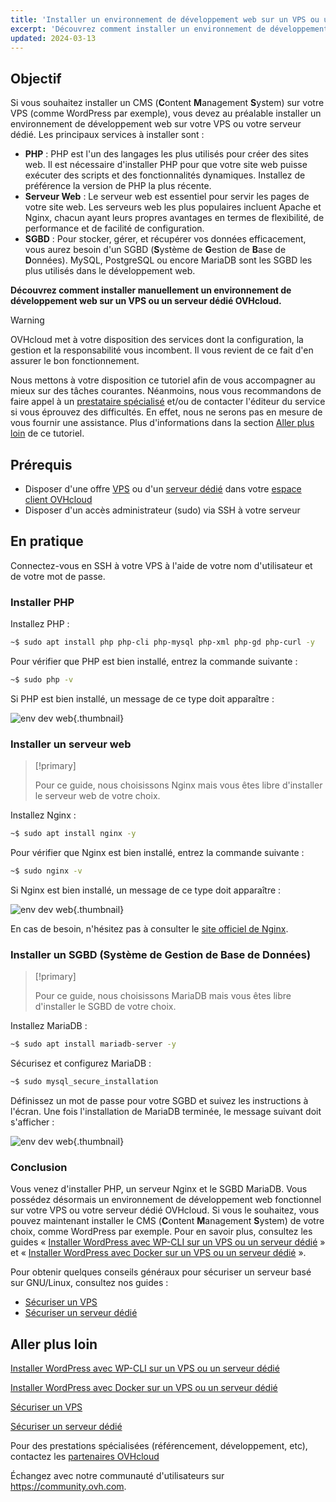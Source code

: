 ```yaml
---
title: 'Installer un environnement de développement web sur un VPS ou un serveur dédié'
excerpt: 'Découvrez comment installer un environnement de développement web sur un VPS ou un serveur dédié OVHcloud'
updated: 2024-03-13
---
```


## Objectif

Si vous souhaitez installer un CMS (**C**ontent **M**anagement **S**ystem) sur votre VPS (comme WordPress par exemple), vous devez au préalable installer un environnement de développement web sur votre VPS ou votre serveur dédié. Les principaux services à installer sont :

- **PHP** : PHP est l'un des langages les plus utilisés pour créer des sites web. Il est nécessaire d'installer PHP pour que votre site web puisse exécuter des scripts et des fonctionnalités dynamiques. Installez de préférence la version de PHP la plus récente.
- **Serveur Web** : Le serveur web est essentiel pour servir les pages de votre site web. Les serveurs web les plus populaires incluent Apache et Nginx, chacun ayant leurs propres avantages en termes de flexibilité, de performance et de facilité de configuration.
- **SGBD** : Pour stocker, gérer, et récupérer vos données efficacement, vous aurez besoin d'un SGBD (**S**ystème de **G**estion de **B**ase de **D**onnées). MySQL, PostgreSQL ou encore MariaDB sont les SGBD les plus utilisés dans le développement web.

**Découvrez comment installer manuellement un environnement de développement web sur un VPS ou un serveur dédié OVHcloud.**

> [!warning]
>
> OVHcloud met à votre disposition des services dont la configuration, la gestion et la responsabilité vous incombent. Il vous revient de ce fait d'en assurer le bon fonctionnement.
>
> Nous mettons à votre disposition ce tutoriel afin de vous accompagner au mieux sur des tâches courantes. Néanmoins, nous vous recommandons de faire appel à un [prestataire spécialisé](https://partner.ovhcloud.com/fr-ca/directory/) et/ou de contacter l'éditeur du service si vous éprouvez des difficultés. En effet, nous ne serons pas en mesure de vous fournir une assistance. Plus d'informations dans la section [Aller plus loin](#gofurther) de ce tutoriel.
>

## Prérequis

- Disposer d'une offre [VPS](https://www.ovhcloud.com/fr-ca/vps/) ou d'un [serveur dédié](https://www.ovhcloud.com/fr-ca/bare-metal/) dans votre [espace client OVHcloud](/links/manager)
- Disposer d'un accès administrateur (sudo) via SSH à votre serveur

## En pratique

Connectez-vous en SSH à votre VPS à l'aide de votre nom d'utilisateur et de votre mot de passe.

### Installer PHP

Installez PHP :

```sh
~$ sudo apt install php php-cli php-mysql php-xml php-gd php-curl -y
```

Pour vérifier que PHP est bien installé, entrez la commande suivante :

```sh
~$ sudo php -v
```

Si PHP est bien installé, un message de ce type doit apparaître :

![env dev web](images/result_php_v.png){.thumbnail}

### Installer un serveur web

> [!primary]
>
> Pour ce guide, nous choisissons Nginx mais vous êtes libre d'installer le serveur web de votre choix.
>

Installez Nginx :

```sh
~$ sudo apt install nginx -y
```

Pour vérifier que Nginx est bien installé, entrez la commande suivante :

```sh
~$ sudo nginx -v
```

Si Nginx est bien installé, un message de ce type doit apparaître :

![env dev web](images/result_nginx_v.png){.thumbnail}

En cas de besoin, n'hésitez pas à consulter le [site officiel de Nginx](https://www.nginx.com/).

### Installer un SGBD (**S**ystème de **G**estion de **B**ase de **D**onnées)

> [!primary]
>
> Pour ce guide, nous choisissons MariaDB mais vous êtes libre d'installer le SGBD de votre choix.
>

Installez MariaDB :

```sh
~$ sudo apt install mariadb-server -y
```

Sécurisez et configurez MariaDB :

```sh
~$ sudo mysql_secure_installation
```

Définissez un mot de passe pour votre SGBD et suivez les instructions à l'écran. Une fois l'installation de MariaDB terminée, le message suivant doit s'afficher :

![env dev web](images/success_msg_mariadb.png){.thumbnail}

### Conclusion

Vous venez d'installer PHP, un serveur Nginx et le SGBD MariaDB. Vous possédez désormais un environnement de développement web fonctionnel sur votre VPS ou votre serveur dédié OVHcloud. Si vous le souhaitez, vous pouvez maintenant installer le CMS (**C**ontent **M**anagement **S**ystem) de votre choix, comme WordPress par exemple. Pour en savoir plus, consultez les guides « [Installer WordPress avec WP-CLI sur un VPS ou un serveur dédié](/pages/bare_metal_cloud/virtual_private_servers/install_wordpress_site_on_vps) » et « [Installer WordPress avec Docker sur un VPS ou un serveur dédié](/pages/bare_metal_cloud/virtual_private_servers/install_wordpress_docker_on_vps) ».

Pour obtenir quelques conseils généraux pour sécuriser un serveur basé sur GNU/Linux, consultez nos guides :

- [Sécuriser un VPS](/pages/bare_metal_cloud/virtual_private_servers/secure_your_vps)
- [Sécuriser un serveur dédié](/pages/bare_metal_cloud/dedicated_servers/securing-a-dedicated-server)

## Aller plus loin <a name="go-further"></a>

[Installer WordPress avec WP-CLI sur un VPS ou un serveur dédié](/pages/bare_metal_cloud/virtual_private_servers/install_wordpress_site_on_vps)

[Installer WordPress avec Docker sur un VPS ou un serveur dédié](/pages/bare_metal_cloud/virtual_private_servers/install_wordpress_docker_on_vps)

[Sécuriser un VPS](/pages/bare_metal_cloud/virtual_private_servers/secure_your_vps)

[Sécuriser un serveur dédié](/pages/bare_metal_cloud/dedicated_servers/securing-a-dedicated-server)

Pour des prestations spécialisées (référencement, développement, etc), contactez les [partenaires OVHcloud](https://partner.ovhcloud.com/fr-ca/directory/)

Échangez avec notre communauté d'utilisateurs sur <https://community.ovh.com>.